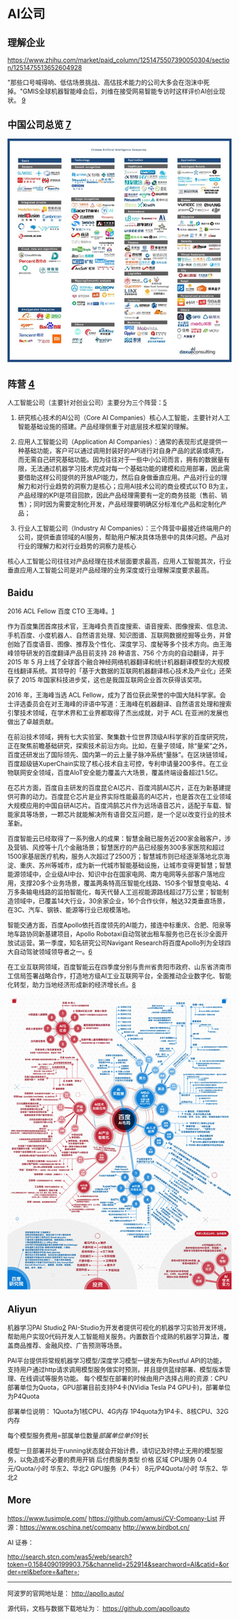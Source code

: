 # AI公司

## 理解企业

https://www.zhihu.com/market/paid_column/1251475507390050304/section/1251475513652604928

"那些口号喊得响、低估场景挑战、高估技术能力的公司大多会在泡沫中死掉。"GMIS全球机器智能峰会后，刘维在接受网易智能专访时这样评价AI创业现状。 [9]

## 中国公司总览 [7]

![AI公司](../img/AI_company.jpg)

## 阵营 [4]

人工智能公司（主要针对创业公司）主要分为三个阵营：[5]

1. 研究核心技术的AI公司（Core AI Companies）核心人工智能，主要针对人工智能基础设施的搭建。产品经理侧重于对底层技术框架的理解。

1. 应用人工智能公司（Application AI Companies）：通常的表现形式是提供一种基础功能，客户可以通过调用封装好的API进行对自身产品的武装或填充，而无需自己研究基础功能。因为往往对于一些中小公司而言，拥有的数据量有限，无法通过机器学习技术完成对每一个基础功能的建模和应用部署，因此需要借助这样公司提供的开放API能力，然后自身做垂直应用。产品对行业的理解力和对行业趋势的洞察力是核心；应用AI技术公司的商业模式以TO B为主，产品经理的KPI是项目回款，因此产品经理需要有一定的商务技能（售前、销售）；同时因为需要定制化开发，产品经理要明确区分标准化产品和定制化产品；

1. 行业人工智能公司（Industry AI Companies）：三个阵营中最接近终端用户的公司，提供垂直领域的AI服务，帮助用户解决具体场景中的具体问题。产品对行业的理解力和对行业趋势的洞察力是核心

核心人工智能公司往往对产品经理在技术层面要求最高，应用人工智能其次，行业垂直应用人工智能公司是对产品经理的业务深度或行业理解深度要求最高。

## Baidu

2016 ACL Fellow 百度 CTO 王海峰。[1]

作为百度集团首席技术官，王海峰负责百度搜索、语音搜索、图像搜索、信息流、手机百度、小度机器人、自然语言处理、知识图谱、互联网数据挖掘等业务，并曾创始了百度语音、图像、推荐及个性化、深度学习、度秘等多个技术方向。由王海峰领导研发的百度翻译产品目前支持 28 种语言、756 个方向的自动翻译，并于 2015 年 5 月上线了全球首个融合神经网络机器翻译和统计机器翻译模型的大规模在线翻译系统。其领导的「基于大数据的互联网机器翻译核心技术及产业化」还荣获了 2015 年国家科技进步奖，这也是我国互联网企业首次获得该奖项。

2016 年，王海峰当选 ACL Fellow，成为了首位获此荣誉的中国大陆科学家。会士评选委员会在对王海峰的评语中写道：王海峰在机器翻译、自然语言处理和搜索引擎技术领域，在学术界和工业界都取得了杰出成就，对于 ACL 在亚洲的发展也做出了卓越贡献。

在前沿技术领域，拥有七大实验室、聚集数十位世界顶级AI科学家的百度研究院，正在聚焦前瞻基础研究，探索技术前沿方向。比如，在量子领域，除“量桨”之外，百度还研发出了国际领先、国内第一的云上量子脉冲系统“量脉”。在区块链领域，百度超级链XuperChain实现了核心技术自主可控，专利申请量200多件。在工业物联网安全领域，百度AIoT安全能力覆盖六大场景，覆盖终端设备超过1.5亿。

在芯片方面，百度自主研发的百度昆仑AI芯片、百度鸿鹄AI芯片，正在为新基建提供可靠的动力。百度昆仑芯片是业界实际性能最高的AI芯片，也是首次在工业领域大规模应用的中国自研AI芯片。百度鸿鹄芯片作为远场语音芯片，适配于车载、智能家具等场景，一颗芯片就能解决所有语音交互问题，是一个足以改变行业的技术革新。

百度智能云已经取得了一系列傲人的成果：智慧金融已服务近200家金融客户，涉及营销、风控等十几个金融场景；智慧医疗的产品已经服务300多家医院和超过1500家基层医疗机构，服务人次超过了2500万；智慧城市则已经逐渐落地北京海淀、重庆、苏州等城市，成为新一代城市智能基础设施，让城市变得更智慧；智慧能源领域中，企业级AI中台、知识中台在国家电网、南方电网等头部客户落地应用，支撑20多个业务场景，覆盖两条特高压智能化线路、150多个智慧变电站、4万多条输电线路的监拍智能化，每天代替人工巡视能源路线超过7万公里；智能制造领域中，已覆盖14大行业，30余家企业，16个合作伙伴，触达32类垂直场景，在3C、汽车、钢铁、能源等行业已规模落地。

智能交通方面，百度Apollo依托百度领先的AI能力，接连中标重庆、合肥、阳泉等地车路协同新基建项目，Apollo Robotaxi自动驾驶出租车服务也已在长沙全面开放试运营。第一季度，知名研究公司Navigant Research将百度Apollo列为全球四大自动驾驶领域领导者之一。[6]

在工业互联网领域，百度智能云在四季度分别与贵州省贵阳市政府、山东省济南市工信局签署战略合作，打造地方级AI工业互联网平台，全面推动企业数字化、智能化转型，助力当地经济形成新的经济增长点。[8]

![Baidu AI](../img/baidu_AI.png)

## Aliyun

机器学习PAI Studio[2][3]
PAI-Studio为开发者提供可视化的机器学习实验开发环境，帮助用户实现0代码开发人工智能相关服务。内置数百个成熟的机器学习算法，覆盖商品推荐、金融风控、广告预测等场景。


PAI平台提供将常规机器学习模型/深度学习模型一键发布为Restful API的功能，支持用户通过http请求调用模型服务做实时预测，并且提供蓝绿部署、模型版本管理、在线调试等服务功能。 每个模型在部署的时候由用户选择占用的资源：CPU部署单位为Quota，GPU部署目前支持P4卡(NVidia Tesla P4 GPU卡)，部署单位为P4Quota

部署单位说明：
1Quota为1核CPU、4G内存
1P4quota为1P4卡、8核CPU、32G内存

每个模型服务费用=部属单位数量*部属单位单价*时长

模型一旦部署并处于running状态就会开始计费，请切记及时停止无用的模型服务，以免造成不必要的费用开销
后付费服务类型	价格	区域
CPU服务	0.4元/Quota/小时	华东2、华北2
GPU服务（P4卡）	8元/P4Quota/小时	华东2、华北2

## More

https://www.tusimple.com/
https://github.com/amusi/CV-Company-List
开源：https://www.oschina.net/company
http://www.birdbot.cn/

AI 证券：

http://search.stcn.com/was5/web/search?token=0.1584090199903.75&channelid=252914&searchword=AI&catid=&order=rel&before=&after=;

---

阿波罗的官网地址是：
http://apollo.auto/

源代码，文档与数据下载地址为：
https://github.com/apolloauto

[1]: https://www.jiqizhixin.com/articles/2019-11-28-4
[2]: https://www.aliyun.com/price/product?spm=5176.14094290.1334604.2112pai.14f373dbeRCF6U#/pai/detail
[3]: https://www.aliyun.com/product/bigdata/product/learn
[4]: https://zhuanlan.zhihu.com/p/33524676
[5]: https://www.sohu.com/a/364264851_114819
[6]: http://www.mysecretrainbow.com/ai/17083.html
[7]: https://daxueconsulting.com/ai-landscape-china/
[8]: http://finance.eastmoney.com/a/202102181812494141.html
[9]: https://mp.weixin.qq.com/s?__biz=MzI3NTU3ODk1MQ==&mid=2247484933&idx=1&sn=e7b99f0686f5f4c6f9d41bc22a012881&chksm=eb03ef2ddc74663bc8f0ccca0f64c71a72e9e5583986806f81d86a799beca3d56ac970f461f9&scene=21#wechat_redirect
